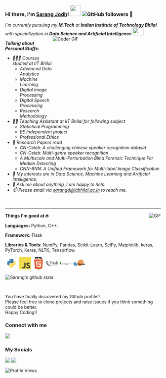 ### Hi there, I'm [Sarang Jodh]()! <img src="https://raw.githubusercontent.com/TheDudeThatCode/TheDudeThatCode/master/Assets/Hi.gif" width=35 height=35> ![GitHub followers](https://img.shields.io/github/followers/sarang-iitb?style=social) 👋

<p>
  <em>
    I'm currently pursuing my <b>M.Tech</b> at <b> Indian Institute of Technology Bhilai </b> with specialization in <b>Data Science and Artificial Intelligence</b> <img src="https://raw.githubusercontent.com/TheDudeThatCode/TheDudeThatCode/master/Assets/Developer.gif" width=35 height=25> 
  </em>
<img align="right" alt="Coder GIF" height=250 width=350 src="https://media.giphy.com/media/NytMLKyiaIh6VH9SPm/giphy.gif" />
 </p>


<em>

**Talking about Personal Stuffs:**

- 👨🏽‍💻 Courses studied at IIT Bhilai
  * Advanced Data Analytics
  * Machine Learning
  * Digital Image Processing
  * Digital Speech Processing
  * Research Methodology
- 👨‍🏫 Teaching Assistant at IIT Bhilai for following subject
  * Statistical Programming
  * EE Independent project
  * Professional Ethics
- 📃 Research Papers read
  * CN-Celeb: A challenging chinese speaker recognition dataset  
  * CN-Celeb: Multi-genre speaker recognition
  * A Multiscale and Multi-Perturbation Blind Forensic Technique For Median Detecting
  * CNN-RNN: A Unified Framework for Multi-label Image Classification
- 🤔 My interests are in Data Science, Machine Learning and Artificial Intelligence.
- 💬 Ask me about anything, I am happy to help.
- 📫 Please email via sarangd@iitbhilai.ac.in to reach me.



<br/>
</em>

<hr>
<div>
<p>
<img align="right" alt="GIF" src="https://media.giphy.com/media/L8K62iTDkzGX6/giphy.gif" />

**Things I'm good at :fire:**

**Languages:**  Python, C++.

**Framework:** Flask

**Libraries & Tools:** NumPy, Pandas, Scikit-Learn, SciPy, Matplotlib, keras, PyTorch, Keras, NLTK, Tensorflow.


<code><img height="40" src="https://raw.githubusercontent.com/github/explore/80688e429a7d4ef2fca1e82350fe8e3517d3494d/topics/python/python.png" title="python"></code>
<code><img height="40" src="https://raw.githubusercontent.com/github/explore/80688e429a7d4ef2fca1e82350fe8e3517d3494d/topics/javascript/javascript.png" title="javascript"></code>
<code><img height="40" src="https://raw.githubusercontent.com/github/explore/80688e429a7d4ef2fca1e82350fe8e3517d3494d/topics/html/html.png" title="html"></code>
<code><img height="40" src="https://raw.githubusercontent.com/github/explore/80688e429a7d4ef2fca1e82350fe8e3517d3494d/topics/flask/flask.png" title="flask"></code>
<code><img height="40" src="https://raw.githubusercontent.com/github/explore/80688e429a7d4ef2fca1e82350fe8e3517d3494d/topics/mongodb/mongodb.png" title="mongodb"></code>
<code><img height="40" src="https://raw.githubusercontent.com/github/explore/80688e429a7d4ef2fca1e82350fe8e3517d3494d/topics/scikit-learn/scikit-learn.png" title="sklearn"></code>
</p>
</div>

![Sarang's github stats](https://github-readme-stats.vercel.app/api?username=sarang-iitb&show_icons=true&hide_border=true)

<br/>

You have finally discovered my Github profile!!
<br/>
Please feel free to clone projects and raise issues if you think something could be better.
<br/>
Happy Coding!!

### Connect with me
[<img target="_blank" src="https://img.icons8.com/bubbles/100/000000/secured-letter.png">](mailto:sarangd@iitbhilai.ac.in)


### My Socials

[<img target="_blank" src="https://img.icons8.com/bubbles/100/000000/linkedin.png">](https://www.linkedin.com/in/sarang-jodh-b9423b231/)  [<img target="_blank" src="https://img.icons8.com/bubbles/100/000000/github.png">](https://github.com/sarang-iitb)  


![Profile Views](https://komarev.com/ghpvc/?username=sarang-iitb&style=flat-square)

```python

```
